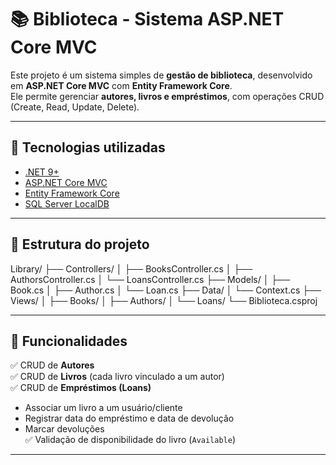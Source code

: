 # 📚 Biblioteca - Sistema ASP.NET Core MVC

Este projeto é um sistema simples de **gestão de biblioteca**, desenvolvido em **ASP.NET Core MVC** com **Entity Framework Core**.  
Ele permite gerenciar **autores, livros e empréstimos**, com operações CRUD (Create, Read, Update, Delete).

---

## 🚀 Tecnologias utilizadas
- [.NET 9+](https://dotnet.microsoft.com/)  
- [ASP.NET Core MVC](https://learn.microsoft.com/aspnet/core/mvc)  
- [Entity Framework Core](https://learn.microsoft.com/ef/core/)  
- [SQL Server LocalDB](https://learn.microsoft.com/sql/database-engine/configure-windows/sql-server-express-localdb)  

---

## 📂 Estrutura do projeto

Library/
├── Controllers/
│ ├── BooksController.cs
│ ├── AuthorsController.cs
│ └── LoansController.cs
├── Models/
│ ├── Book.cs
│ ├── Author.cs
│ └── Loan.cs
├── Data/
│ └── Context.cs
├── Views/
│ ├── Books/
│ ├── Authors/
│ └── Loans/
└── Biblioteca.csproj


---

## 📖 Funcionalidades

✅ CRUD de **Autores**  
✅ CRUD de **Livros** (cada livro vinculado a um autor)  
✅ CRUD de **Empréstimos (Loans)**  
   - Associar um livro a um usuário/cliente  
   - Registrar data do empréstimo e data de devolução  
   - Marcar devoluções  
✅ Validação de disponibilidade do livro (`Available`)  

---
